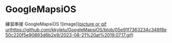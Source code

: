 # GoogleMapsiOS
練習串接 GoogleMapsiOS
![image]([picture or gif url](https://github.com/kkylelu/GoogleMapsiOS/blob/05e91f7363234c348f8e50c220f5e90893d6b2e9/2023-08-21%20at%2019.07.17.gif)https://github.com/kkylelu/GoogleMapsiOS/blob/05e91f7363234c348f8e50c220f5e90893d6b2e9/2023-08-21%20at%2019.07.17.gif)
